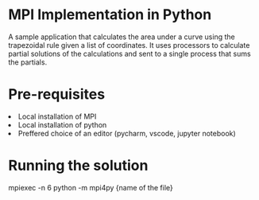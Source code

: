 <h1>MPI Implementation in Python</h1>
<p>A sample application that calculates the area under a curve using the trapezoidal rule given a list of coordinates. It uses processors to calculate partial solutions of the calculations and sent to a single process that sums the partials.</p>

<h1>Pre-requisites</h1>
<li>Local installation of MPI</li>
<li>Local installation of python</li>
<li>Preffered choice of an editor (pycharm, vscode, jupyter notebook)</li>

<h1>Running the solution</h1>
<p>mpiexec -n 6 python -m mpi4py {name of the file} </p>
